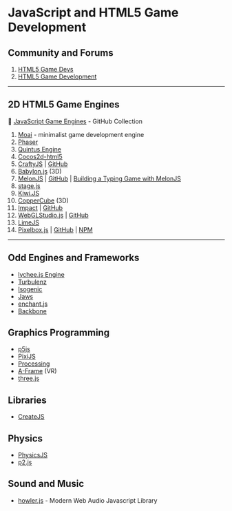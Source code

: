 # JavaScript and HTML5 Game Development

## Community and Forums

1. [HTML5 Game Devs](http://www.html5gamedevs.com/)
2. [HTML5 Game Development](https://html5gamedevelopment.com/)

***

## 2D HTML5 Game Engines

:link: [JavaScript Game Engines](https://github.com/collections/javascript-game-engines) - GitHub Collection

1. [Moai](https://moaiwebsite.github.io/) - minimalist game development engine
2. [Phaser](phaser-game-development.md)
3. [Quintus Engine](https://github.com/cykod/Quintus)
4. [Cocos2d-html5](https://github.com/cocos2d/cocos2d-html5)
5. [CraftyJS](http://craftyjs.com/) | [GitHub](https://github.com/craftyjs/Crafty)
6. [Babylon.js](https://www.babylonjs.com/) (3D)
7. [MelonJS](http://www.melonjs.org/) | [GitHub](https://github.com/melonjs/melonJS) | [Building a Typing Game with MelonJS](https://blog.bitsrc.io/writing-a-typing-game-with-melonjs-ef0dd42f37bf)
8. [stage.js](http://piqnt.com/stage.js/)
9. [Kiwi.JS](http://www.kiwijs.org/)
10. [CopperCube](https://www.ambiera.com/coppercube/) (3D)
11. [Impact](https://impactjs.com/) | [GitHub](https://github.com/phoboslab/impact)
12. [WebGLStudio.js](https://webglstudio.org/) | [GitHub](https://github.com/jagenjo/webglstudio.js/)
13. [LimeJS](http://www.limejs.com/)
14. [Pixelbox.js](https://pixwlk.itch.io/pixelbox) | [GitHub](https://github.com/cstoquer/pixelbox) | [NPM](https://www.npmjs.com/package/pixelbox)

***

## Odd Engines and Frameworks

+ [lychee.js Engine](https://lychee.js.org/index.html)
+ [Turbulenz](http://biz.turbulenz.com/)
+ [Isogenic](https://github.com/Irrelon/ige)
+ [Jaws](https://github.com/ippa/jaws)
+ [enchant.js](https://github.com/wise9/enchant.js)
+ [Backbone](https://github.com/martindrapeau/backbone-game-engine)

## Graphics Programming

+ [p5js](development-docs/game-development/game-rendering-frameworks/p5js.md)
+ [PixiJS](development-docs/game-development/game-rendering-frameworks/pixijs.md)
+ [Processing](https://processing.org/)
+ [A-Frame](https://aframe.io/) (VR)
+ [three.js](https://threejs.org/)

## Libraries

+ [CreateJS](https://createjs.com/)

## Physics

+ [PhysicsJS](http://wellcaffeinated.net/PhysicsJS/)
+ [p2.js](https://github.com/schteppe/p2.js/)

## Sound and Music

+ [howler.js](https://goldfirestudios.com/howler-js-modern-web-audio-javascript-library) - Modern Web Audio Javascript Library
